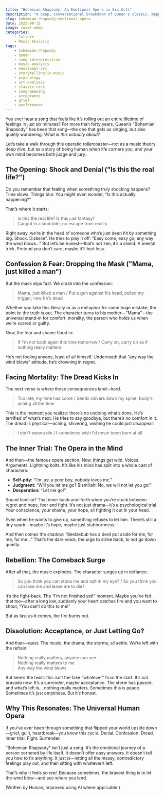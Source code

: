 ```yaml
---
title: "Bohemian Rhapsody: An Emotional Opera in Six Acts"
description: "A deep, conversational breakdown of Queen's classic, mapping its psychological journey from shock to acceptance—why this song still hits us where we live."
slug: bohemian-rhapsody-emotional-opera
date: 2025-09-15
image: cover.webp
categories:
    - Culture
    - Music Analysis
tags:
    - bohemian-rhapsody
    - queen
    - song-interpretation
    - music-analysis
    - emotional-arc
    - storytelling-in-music
    - psychology
    - art-analysis
    - classic-rock
    - song-meaning
    - acceptance
    - grief
    - performance
---
```


You ever hear a song that feels like it’s rolling out an entire lifetime of feelings in just six minutes? For more than forty years, Queen’s “Bohemian Rhapsody” has been that song—the one that gets us singing, but also quietly wondering: *What is this actually about?* 

Let’s take a walk through this operatic rollercoaster—not as a music theory deep dive, but as a story of being human when life corners you, and your own mind becomes both judge and jury.

## The Opening: Shock and Denial ("Is this the real life?")

Do you remember that feeling when something truly shocking happens? Time slows. Things blur. You might even wonder, "Is this actually happening?"

That’s where it starts:

> Is this the real life? Is this just fantasy?  
> Caught in a landslide, no escape from reality

Right away, we’re in the head of someone who’s just been hit by something big. Shock. Disbelief. He tries to play it off: “Easy come, easy go, any way the wind blows…” But let’s be honest—that’s not zen; it’s a shield. A mental trick. Pretend you don’t care, maybe it’ll hurt less.

## Confession & Fear: Dropping the Mask ("Mama, just killed a man")

But the mask slips fast. We crash into the confession:

> Mama, just killed a man / Put a gun against his head, pulled my trigger, now he's dead

Whether you take this literally or as a metaphor for some huge mistake, the point is: the truth is out. The character turns to his mother—"Mama"—the universal stand-in for comfort, morality, the person who holds us when we’re scared or guilty.

Now, the fear and shame flood in:

> If I'm not back again this time tomorrow / Carry on, carry on as if nothing really matters

He’s not fooling anyone, least of all himself. Underneath that “any way the wind blows” attitude, he’s drowning in regret.

## Facing Mortality: The Dread Kicks In

The next verse is where those consequences land—hard.

> Too late, my time has come / Sends shivers down my spine, body's aching all the time

This is the moment you realize: there’s no undoing what’s done. He’s terrified of what’s next. He tries to say goodbye, but there’s no comfort in it. The dread is physical—aching, shivering, wishing he could just disappear:

> I don't wanna die / I sometimes wish I'd never been born at all

## The Inner Trial: The Opera in the Mind

And then—the famous opera section. Now, things get wild. Voices. Arguments. Lightning bolts. It’s like his mind has split into a whole cast of characters:

- **Self-pity:** “I’m just a poor boy, nobody loves me.”
- **Judgment:** “Will you let me go? Bismillah! No, we will not let you go!”
- **Desperation:** “Let me go!”

Sound familiar? That inner back-and-forth when you’re stuck between regret and hope, fear and fight. It’s not just drama—it’s a psychological trial. Your conscience, your shame, your hope, all fighting it out in your head.

Even when he wants to give up, something refuses to let him. There’s still a tiny spark—maybe it’s hope, maybe just stubbornness.

And then comes the shadow: “Beelzebub has a devil put aside for me, for me, for me…” That’s the dark voice, the urge to strike back, to not go down quietly.

## Rebellion: The Comeback Surge

After all that, the music explodes. The character surges up in defiance:

> So you think you can stone me and spit in my eye? / So you think you can love me and leave me to die?

It’s the fight-back. The “I’m not finished yet!” moment. Maybe you’ve felt that too—after a long low, suddenly your heart catches fire and you want to shout, “You can’t do this to me!”

But as fast as it comes, the fire burns out.

## Dissolution: Acceptance, or Just Letting Go?

And then—quiet. The music, the drama, the storms, all settle. We’re left with the refrain:

> Nothing really matters, anyone can see  
> Nothing really matters to me  
> Any way the wind blows

But here’s the twist: this isn’t the fake “whatever” from the start. It’s not bravado now. It’s a surrender, maybe acceptance. The storm has passed, and what’s left is… nothing really matters. Sometimes this is peace. Sometimes it’s just emptiness. But it’s honest.

## Why This Resonates: The Universal Human Opera

If you’ve ever been through something that flipped your world upside down—grief, guilt, heartbreak—you know this cycle. Denial. Confession. Dread. Inner trial. Fight. Surrender.

“Bohemian Rhapsody” isn’t just a song. It’s the emotional journey of a person cornered by life itself. It doesn’t offer easy answers. It doesn’t tell you how to fix anything. It just *is*—letting all the messy, contradictory feelings play out, and then sitting with whatever’s left.

That’s why it feels so *real*. Because sometimes, the bravest thing is to let the wind blow—and see where you land.

(Written by Human, improved using AI where applicable.)
